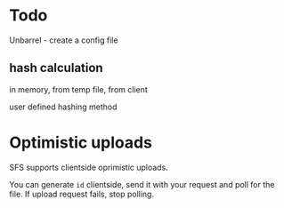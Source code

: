 # Todo

Unbarrel - create a config file

## hash calculation

in memory, from temp file, from client

user defined hashing method

# Optimistic uploads

SFS supports clientside oprimistic uploads.

You can generate `id` clientside, send it with your request and poll for the file. If upload request fails, stop polling.
